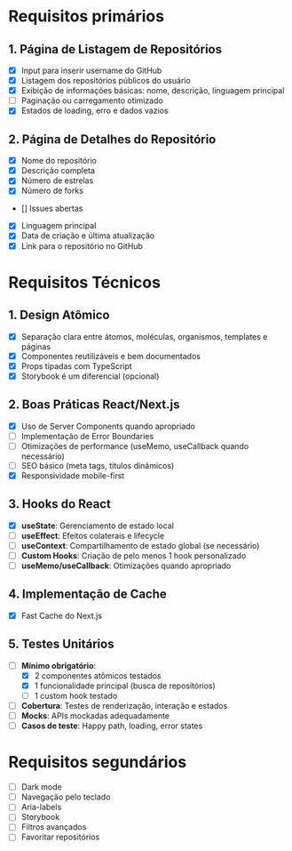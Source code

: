 # Requisitos primários

## 1. Página de Listagem de Repositórios
- [x] Input para inserir username do GitHub
- [x] Listagem dos repositórios públicos do usuário
- [x] Exibição de informações básicas: nome, descrição, linguagem principal
- [ ] Paginação ou carregamento otimizado
- [x] Estados de loading, erro e dados vazios

## 2. Página de Detalhes do Repositório
- [x] Nome do repositório
- [x] Descrição completa
- [x] Número de estrelas
- [x] Número de forks
- [] Issues abertas
- [x] Linguagem principal
- [x] Data de criação e última atualização
- [x] Link para o repositório no GitHub

# Requisitos Técnicos
## 1. Design Atômico
- [x] Separação clara entre átomos, moléculas, organismos, templates e páginas
- [x] Componentes reutilizáveis e bem documentados
- [x] Props tipadas com TypeScript
- [x] Storybook é um diferencial (opcional)

## 2. Boas Práticas React/Next.js
- [x] Uso de Server Components quando apropriado
- [ ] Implementação de Error Boundaries
- [ ] Otimizações de performance (useMemo, useCallback quando necessário)
- [ ] SEO básico (meta tags, títulos dinâmicos)
- [x] Responsividade mobile-first

## 3. Hooks do React
- [x] **useState**: Gerenciamento de estado local
- [ ] **useEffect**: Efeitos colaterais e lifecycle
- [ ] **useContext**: Compartilhamento de estado global (se necessário)
- [ ] **Custom Hooks**: Criação de pelo menos 1 hook personalizado
- [ ] **useMemo/useCallback**: Otimizações quando apropriado

## 4. Implementação de Cache
- [x] Fast Cache do Next.js

## 5. Testes Unitários
- [ ] **Mínimo obrigatório**: 
  - [x] 2 componentes atômicos testados
  - [x] 1 funcionalidade principal (busca de repositórios)
  - [ ] 1 custom hook testado
- [ ] **Cobertura**: Testes de renderização, interação e estados
- [ ] **Mocks**: APIs mockadas adequadamente
- [ ] **Casos de teste**: Happy path, loading, error states

#  Requisitos segundários
- [ ] Dark mode
- [ ] Navegação pelo teclado
- [ ] Aria-labels
- [ ] Storybook
- [ ] Filtros avançados
- [ ] Favoritar repositórios